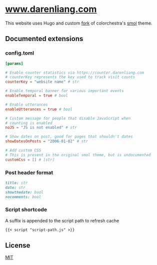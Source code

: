 # www.darenliang.com

This website uses Hugo and custom [fork](https://github.com/darenliang/smol) of colorchestra's [smol](https://github.com/colorchestra/smol) theme.

## Documented extensions

### config.toml

```toml
[params]

# Enable counter statistics via https://counter.darenliang.com
# counterKey represents the key used to track visit counts
counterKey = "website name" # str

# Enable temporal banner for various important events
enableTemporal = true # bool

# Enable utterances
enableUtterances = true # bool

# Custom message for people that disable JavaScript when
# counting is enabled
noJS = "JS is not enabled" # str

# Show dates on post, good for pages that shouldn't dates
showDatesOnPosts = "2006-01-02" # str

# Add custom CSS
# This is present in the original smol theme, but is undocumented
customCss = [] # [str]
```

### Post header format

```markdown
title: str
date: str
showthedate: bool
nocomments: bool
```

### Script shortcode

A suffix is appended to the script path to refresh cache

```markdown
{{< script "script-path.js" >}}
```

## License

[MIT](https://github.com/darenliang/darenliang.com/blob/master/LICENSE)
